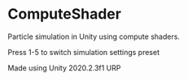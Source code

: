 # ComputeShader
 Particle simulation in Unity using compute shaders.
 
 Press 1-5 to switch simulation settings preset
 
 Made using Unity 2020.2.3f1 URP
